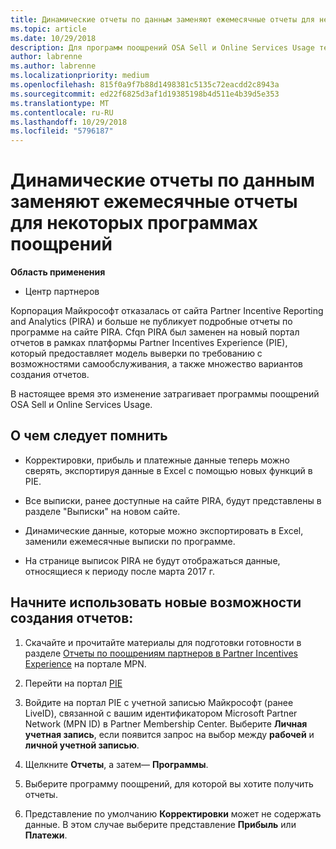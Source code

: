 ```yaml
---
title: Динамические отчеты по данным заменяют ежемесячные отчеты для некоторых программах поощрений | Центр партнеров
ms.topic: article
ms.date: 10/29/2018
description: Для программ поощрений OSA Sell и Online Services Usage теперь доступны динамические отчеты.
author: labrenne
ms.author: labrenne
ms.localizationpriority: medium
ms.openlocfilehash: 815f0a9f7b88d1498381c5135c72eacdd2c8943a
ms.sourcegitcommit: ed22f6825d3af1d19385198b4d511e4b39d5e353
ms.translationtype: MT
ms.contentlocale: ru-RU
ms.lasthandoff: 10/29/2018
ms.locfileid: "5796187"
---
```

# <a name="live-data-reporting-replaces-monthly-reporting-for-some-incentives-programs"></a>Динамические отчеты по данным заменяют ежемесячные отчеты для некоторых программах поощрений

**Область применения**

-  Центр партнеров

Корпорация Майкрософт отказалась от сайта Partner Incentive Reporting and Analytics (PIRA) и больше не публикует подробные отчеты по программе на сайте PIRA. Cfqn PIRA был заменен на новый портал отчетов в рамках платформы Partner Incentives Experience (PIE), который предоставляет модель выверки по требованию с возможностями самообслуживания, а также множество вариантов создания отчетов. 

В настоящее время это изменение затрагивает программы поощрений OSA Sell и Online Services Usage.

## <a name="things-to-remember"></a>О чем следует помнить 

- Корректировки, прибыль и платежные данные теперь можно сверять, экспортируя данные в Excel с помощью новых функций в PIE.

- Все выписки, ранее доступные на сайте PIRA, будут представлены в разделе "Выписки" на новом сайте. 

- Динамические данные, которые можно экспортировать в Excel, заменили ежемесячные выписки по программе.

- На странице выписок PIRA не будут отображаться данные, относящиеся к периоду после марта 2017 г.
 
## <a name="start-using-the-new-reporting-functionality"></a>Начните использовать новые возможности создания отчетов: 

1. Скачайте и прочитайте материалы для подготовки готовности в разделе [Отчеты по поощрениям партнеров в Partner Incentives Experience](http://aka.ms/osareadiness ) на портале MPN.

2. Перейти на портал [PIE](https://partnerincentives.microsoft.com/)

3. Войдите на портал PIE с учетной записью Майкрософт (ранее LiveID), связанной с вашим идентификатором Microsoft Partner Network (MPN ID) в Partner Membership Center. Выберите **Личная учетная запись**, если появится запрос на выбор между **рабочей** и **личной учетной записью**.

4. Щелкните **Отчеты**, а затем— **Программы**. 

5. Выберите программу поощрений, для которой вы хотите получить отчеты. 

6. Представление по умолчанию **Корректировки** может не содержать данные.  В этом случае выберите представление **Прибыль** или **Платежи**.


 

 



